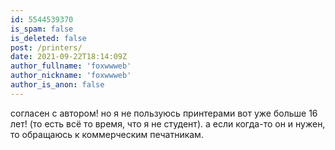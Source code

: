 ```yaml
---
id: 5544539370
is_spam: false
is_deleted: false
post: /printers/
date: 2021-09-22T18:14:09Z
author_fullname: 'foxwwweb'
author_nickname: 'foxwwweb'
author_is_anon: false
---
```


<p>согласен с автором! но я не пользуюсь принтерами вот уже больше 16 лет! (то есть всё то время, что я не студент). а если когда-то он и нужен, то обращаюсь к коммерческим печатникам.</p>

